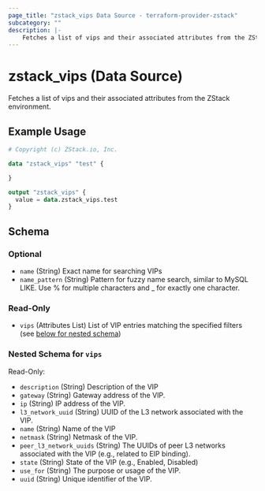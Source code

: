```yaml
---
page_title: "zstack_vips Data Source - terraform-provider-zstack"
subcategory: ""
description: |-
    Fetches a list of vips and their associated attributes from the ZStack environment.
---
```


# zstack_vips (Data Source)

Fetches a list of vips and their associated attributes from the ZStack environment.

## Example Usage

```terraform
# Copyright (c) ZStack.io, Inc.

data "zstack_vips" "test" {

}

output "zstack_vips" {
  value = data.zstack_vips.test
}
```

<!-- schema generated by tfplugindocs -->
## Schema

### Optional

- `name` (String) Exact name for searching VIPs
- `name_pattern` (String) Pattern for fuzzy name search, similar to MySQL LIKE. Use % for multiple characters and _ for exactly one character.

### Read-Only

- `vips` (Attributes List) List of VIP entries matching the specified filters (see [below for nested schema](#nestedatt--vips))

<a id="nestedatt--vips"></a>
### Nested Schema for `vips`

Read-Only:

- `description` (String) Description of the VIP
- `gateway` (String) Gateway address of the VIP.
- `ip` (String) IP address of the VIP.
- `l3_network_uuid` (String) UUID of the L3 network associated with the VIP.
- `name` (String) Name of the VIP
- `netmask` (String) Netmask of the VIP.
- `peer_l3_network_uuids` (String) The UUIDs of peer L3 networks associated with the VIP (e.g., related to EIP binding).
- `state` (String) State of the VIP (e.g., Enabled, Disabled)
- `use_for` (String) The purpose or usage of the VIP.
- `uuid` (String) Unique identifier of the VIP.



